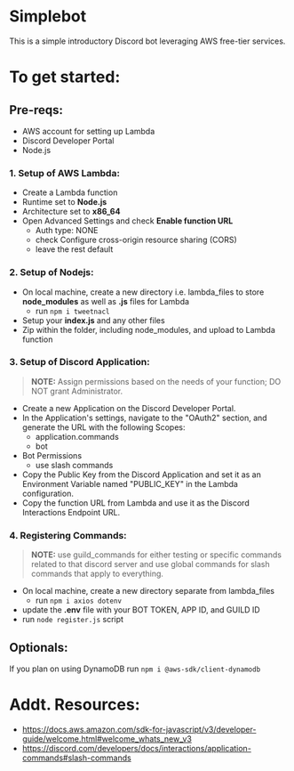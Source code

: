 # Simplebot
This is a simple introductory Discord bot leveraging AWS free-tier services.

# To get started:
## Pre-reqs:
- AWS account for setting up Lambda  
-  Discord Developer Portal  
-  Node.js

### 1. Setup of AWS Lambda:
- Create a Lambda function
- Runtime set to **Node.js**
- Architecture set to **x86_64**
- Open Advanced Settings and check **Enable function URL**
  - Auth type: NONE
  - check Configure cross-origin resource sharing (CORS)
  - leave the rest default

### 2. Setup of Nodejs:  
- On local machine, create a new directory i.e. lambda_files to store **node_modules** as well as **.js** files for Lambda
  - run `npm i tweetnacl`
- Setup your **index.js** and any other files
- Zip within the folder, including node_modules, and upload to Lambda function

### 3. Setup of Discord Application:
> **NOTE:**
> Assign permissions based on the needs of your function; DO NOT grant Administrator.
- Create a new Application on the Discord Developer Portal.
- In the Application's settings, navigate to the "OAuth2" section, and generate the URL with the following Scopes:
  - application.commands
  - bot
- Bot Permissions
    - use slash commands
- Copy the Public Key from the Discord Application and set it as an Environment Variable named "PUBLIC_KEY" in the Lambda configuration.
- Copy the function URL from Lambda and use it as the Discord Interactions Endpoint URL.

### 4. Registering Commands:
> **NOTE:**
> use guild_commands for either testing or specific commands related to that discord server 
> and use global commands for slash commands that apply to everything.
- On local machine, create a new directory separate from lambda_files
  - run `npm i axios dotenv`
- update the **.env** file with your BOT TOKEN, APP ID, and GUILD ID
- run `node register.js` script

## Optionals:
If you plan on using DynamoDB run `npm i @aws-sdk/client-dynamodb`

# Addt. Resources:
- https://docs.aws.amazon.com/sdk-for-javascript/v3/developer-guide/welcome.html#welcome_whats_new_v3
- https://discord.com/developers/docs/interactions/application-commands#slash-commands